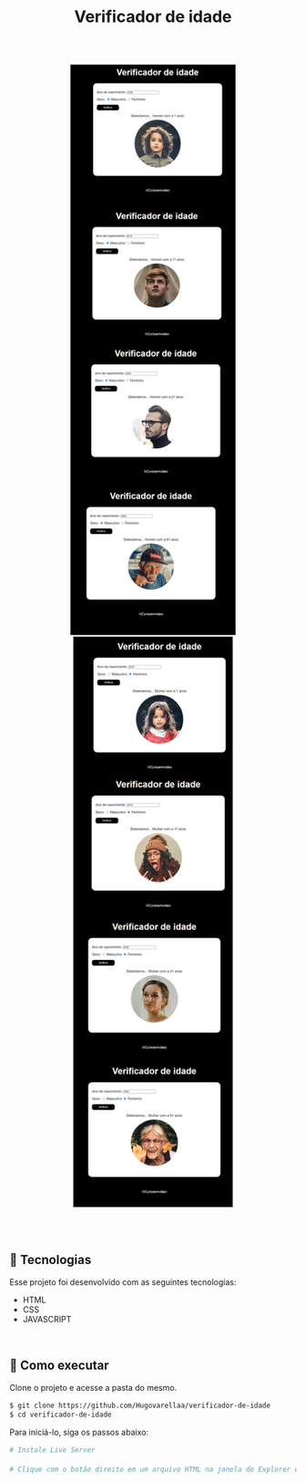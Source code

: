 
<h1 align="center">Verificador de idade</h1>

<br>
<br>
<p align="center">
  <img src="./Homem.png" height="1000" />
  <img src="./mulher.png" height="1000" />
     
</p>

<br>
<br>

## 🧪 Tecnologias

Esse projeto foi desenvolvido com as seguintes tecnologias:

- HTML
- CSS
- JAVASCRIPT
<br>

## 🚀 Como executar

Clone o projeto e acesse a pasta do mesmo.

```bash
$ git clone https://github.com/Hugovarellaa/verificador-de-idade
$ cd verificador-de-idade
```

Para iniciá-lo, siga os passos abaixo:
```bash
# Instale Live Server

# Clique com o botão direito em um arquivo HTML na janela do Explorer e clique em Abrir com Live Server

```
